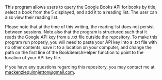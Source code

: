 This program allows users to query the Google Books API for books by title, select a book from the 5 displayed, and add it to a reading list. The user can also view their reading list.

Please note that at the time of this writing, the reading list does not persist between sessions. Note also that the program is structured such that it reads the Google API key from a .txt file outside the repository. To make this program run properly, you will need to paste your API key into a .txt file with no other contents, save it to a location on your computer, and change the path on the first line of the BookSearchHelper function to point to the location of your API key file.

If you have any questions regarding this repository, you may contact me at mackenziequinnjetton@gmail.com.
